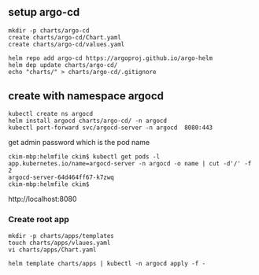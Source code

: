 #

## setup argo-cd

```
mkdir -p charts/argo-cd
create charts/argo-cd/Chart.yaml
create charts/argo-cd/values.yaml

helm repo add argo-cd https://argoproj.github.io/argo-helm
helm dep update charts/argo-cd/
echo "charts/" > charts/argo-cd/.gitignore
```


## create with namespace argocd


```
kubectl create ns argocd
helm install argocd charts/argo-cd/ -n argocd
kubectl port-forward svc/argocd-server -n argocd  8080:443

```

get admin password which is the pod name
```
ckim-mbp:helmfile ckim$ kubectl get pods -l app.kubernetes.io/name=argocd-server -n argocd -o name | cut -d'/' -f 2
argocd-server-64d464ff67-k7zwq
ckim-mbp:helmfile ckim$ 
```


http://localhost:8080


### Create root app

```
mkdir -p charts/apps/templates
touch charts/apps/vlaues.yaml
vi charts/apps/Chart.yaml

helm template charts/apps | kubectl -n argocd apply -f - 

```













